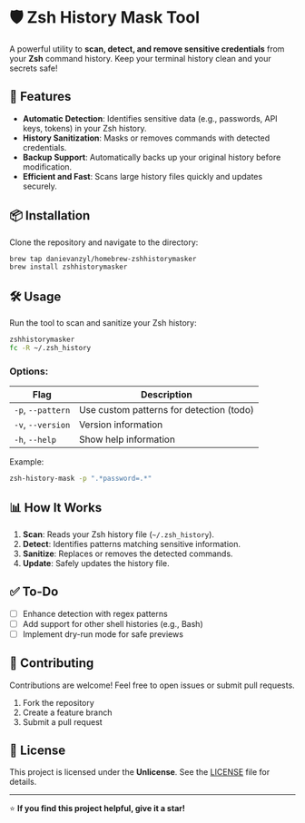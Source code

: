 # 🛡️ Zsh History Mask Tool

A powerful utility to **scan, detect, and remove sensitive credentials** from your **Zsh** command history. Keep your terminal history clean and your secrets safe!

## 🚀 Features

- **Automatic Detection**: Identifies sensitive data (e.g., passwords, API keys, tokens) in your Zsh history.
- **History Sanitization**: Masks or removes commands with detected credentials.
- **Backup Support**: Automatically backs up your original history before modification.
- **Efficient and Fast**: Scans large history files quickly and updates securely.

## 📦 Installation

Clone the repository and navigate to the directory:

```bash
brew tap danievanzyl/homebrew-zshhistorymasker
brew install zshhistorymasker
```

## 🛠️ Usage

Run the tool to scan and sanitize your Zsh history:

```bash
zshhistorymasker
fc -R ~/.zsh_history
```

### Options:

| Flag              | Description                              |
| ----------------- | ---------------------------------------- |
| `-p`, `--pattern` | Use custom patterns for detection (todo) |
| `-v`, `--version` | Version information                      |
| `-h`, `--help`    | Show help information                    |

Example:

```bash
zsh-history-mask -p ".*password=.*"
```

## 📊 How It Works

1. **Scan**: Reads your Zsh history file (`~/.zsh_history`).
2. **Detect**: Identifies patterns matching sensitive information.
3. **Sanitize**: Replaces or removes the detected commands.
4. **Update**: Safely updates the history file.

## ✅ To-Do

- [ ] Enhance detection with regex patterns
- [ ] Add support for other shell histories (e.g., Bash)
- [ ] Implement dry-run mode for safe previews

## 🤝 Contributing

Contributions are welcome! Feel free to open issues or submit pull requests.

1. Fork the repository
2. Create a feature branch
3. Submit a pull request

## 📄 License

This project is licensed under the **Unlicense**. See the [LICENSE](LICENSE) file for details.

---

⭐️ **If you find this project helpful, give it a star!**
